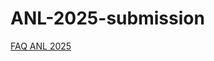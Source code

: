 # ANL-2025-submission
[FAQ ANL 2025](https://docs.google.com/document/d/19uzPY-h4faxfW1a5AR_BonBxoESssKQQrt8IhqXvtnw/edit?tab=t.0)
